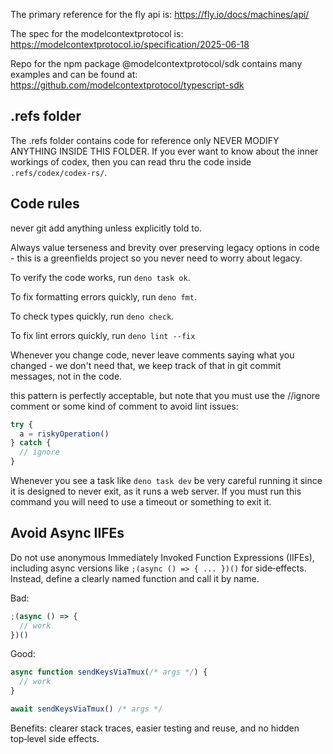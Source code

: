 The primary reference for the fly api is: https://fly.io/docs/machines/api/

The spec for the modelcontextprotocol is:
https://modelcontextprotocol.io/specification/2025-06-18

Repo for the npm package @modelcontextprotocol/sdk contains many examples and
can be found at: https://github.com/modelcontextprotocol/typescript-sdk

## .refs folder

The .refs folder contains code for reference only NEVER MODIFY ANYTHING INSIDE
THIS FOLDER. If you ever want to know about the inner workings of codex, then
you can read thru the code inside `.refs/codex/codex-rs/`.

## Code rules

never git add anything unless explicitly told to.

Always value terseness and brevity over preserving legacy options in code - this
is a greenfields project so you never need to worry about legacy.

To verify the code works, run `deno task ok`.

To fix formatting errors quickly, run `deno fmt`.

To check types quickly, run `deno check`.

To fix lint errors quickly, run `deno lint --fix`

Whenever you change code, never leave comments saying what you changed - we
don't need that, we keep track of that in git commit messages, not in the code.

this pattern is perfectly acceptable, but note that you must use the //ignore
comment or some kind of comment to avoid lint issues:

```ts
try {
  a = riskyOperation()
} catch {
  // ignore
}
```

Whenever you see a task like `deno task dev` be very careful running it since it
is designed to never exit, as it runs a web server. If you must run this command
you will need to use a timeout or something to exit it.

## Avoid Async IIFEs

Do not use anonymous Immediately Invoked Function Expressions (IIFEs), including
async versions like `;(async () => { ... })()` for side‑effects. Instead, define
a clearly named function and call it by name.

Bad:

```ts
;(async () => {
  // work
})()
```

Good:

```ts
async function sendKeysViaTmux(/* args */) {
  // work
}

await sendKeysViaTmux() /* args */
```

Benefits: clearer stack traces, easier testing and reuse, and no hidden
top‑level side effects.

